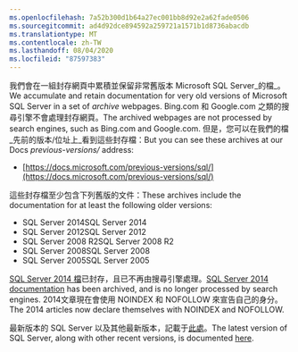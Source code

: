 ```yaml
---
ms.openlocfilehash: 7a52b300d1b64a27ec001bb8d92e2a62fade0506
ms.sourcegitcommit: ad4d92dce894592a259721a1571b1d8736abacdb
ms.translationtype: MT
ms.contentlocale: zh-TW
ms.lasthandoff: 08/04/2020
ms.locfileid: "87597383"
---
```


<span data-ttu-id="109ff-101">我們會在一組封存網頁中累積並保留非常舊版本 Microsoft SQL Server_的檔_。</span><span class="sxs-lookup"><span data-stu-id="109ff-101">We accumulate and retain documentation for very old versions of Microsoft SQL Server in a set of _archive_ webpages.</span></span> <span data-ttu-id="109ff-102">Bing.com 和 Google.com 之類的搜尋引擎不會處理封存網頁。</span><span class="sxs-lookup"><span data-stu-id="109ff-102">The archived webpages are not processed by search engines, such as Bing.com and Google.com.</span></span> <span data-ttu-id="109ff-103">但是，您可以在我們的檔_先前的版本/位址上_看到這些封存檔：</span><span class="sxs-lookup"><span data-stu-id="109ff-103">But you can see these archives at our Docs _previous-versions/_ address:</span></span>

- [https://docs.microsoft.com/previous-versions/sql/](https://docs.microsoft.com/previous-versions/sql/)

<span data-ttu-id="109ff-104">這些封存檔至少包含下列舊版的文件：</span><span class="sxs-lookup"><span data-stu-id="109ff-104">These archives include the documentation for at least the following older versions:</span></span>

- <span data-ttu-id="109ff-105">SQL Server 2014</span><span class="sxs-lookup"><span data-stu-id="109ff-105">SQL Server 2014</span></span>
- <span data-ttu-id="109ff-106">SQL Server 2012</span><span class="sxs-lookup"><span data-stu-id="109ff-106">SQL Server 2012</span></span>
- <span data-ttu-id="109ff-107">SQL Server 2008 R2</span><span class="sxs-lookup"><span data-stu-id="109ff-107">SQL Server 2008 R2</span></span>
- <span data-ttu-id="109ff-108">SQL Server 2008</span><span class="sxs-lookup"><span data-stu-id="109ff-108">SQL Server 2008</span></span>
- <span data-ttu-id="109ff-109">SQL Server 2005</span><span class="sxs-lookup"><span data-stu-id="109ff-109">SQL Server 2005</span></span>

<span data-ttu-id="109ff-110">[SQL Server 2014 檔](/previous-versions/sql/2014/index?view=sql-server-2014)已封存，且已不再由搜尋引擎處理。</span><span class="sxs-lookup"><span data-stu-id="109ff-110">[SQL Server 2014 documentation](/previous-versions/sql/2014/index?view=sql-server-2014) has been archived, and is no longer processed by search engines.</span></span> <span data-ttu-id="109ff-111">2014文章現在會使用 NOINDEX 和 NOFOLLOW 來宣告自己的身分。</span><span class="sxs-lookup"><span data-stu-id="109ff-111">The 2014 articles now declare themselves with NOINDEX and NOFOLLOW.</span></span>

<span data-ttu-id="109ff-112">最新版本的 SQL Server 以及其他最新版本，記載于[此處](https://docs.microsoft.com/sql/sql-server/index)。</span><span class="sxs-lookup"><span data-stu-id="109ff-112">The latest version of SQL Server, along with other recent versions, is documented [here](https://docs.microsoft.com/sql/sql-server/index).</span></span>
